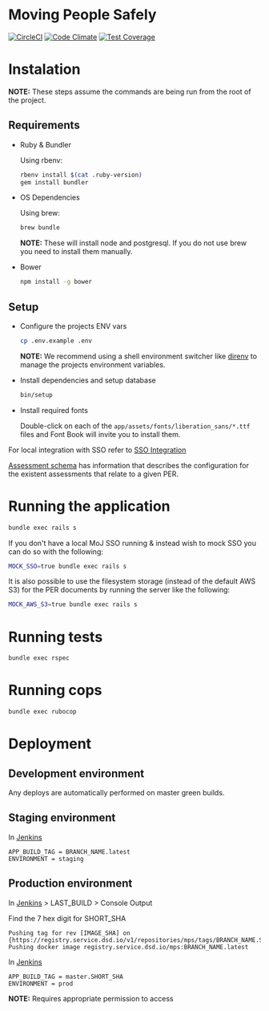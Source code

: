 # Moving People Safely

[![CircleCI](https://circleci.com/gh/ministryofjustice/moving-people-safely.svg?style=svg)](https://circleci.com/gh/ministryofjustice/moving-people-safely) [![Code Climate](https://codeclimate.com/github/ministryofjustice/moving-people-safely/badges/gpa.svg)](https://codeclimate.com/github/ministryofjustice/moving-people-safely) [![Test Coverage](https://codeclimate.com/github/ministryofjustice/moving-people-safely/badges/coverage.svg)](https://codeclimate.com/github/ministryofjustice/moving-people-safely/coverage)

# Instalation

**NOTE:** These steps assume the commands are being run from the root of the project.

## Requirements

* Ruby & Bundler

  Using rbenv:

  ```bash
  rbenv install $(cat .ruby-version)
  gem install bundler
  ```

* OS Dependencies

  Using brew:

  ```bash
  brew bundle
  ```
  **NOTE:** These will install node and postgresql. If you do not use brew you need to install them manually.

* Bower

  ```bash
  npm install -g bower
  ```

## Setup

* Configure the projects ENV vars

  ```bash
  cp .env.example .env
  ```

  **NOTE:** We recommend using a shell environment switcher like [direnv](https://github.com/direnv/direnv) to manage the projects environment variables.

* Install dependencies and setup database

  ```bash
  bin/setup
  ```

* Install required fonts

  Double-click on each of the `app/assets/fonts/liberation_sans/*.ttf` files and Font Book will invite you to install them.
  
For local integration with SSO refer to [SSO Integration](docs/sso_integration.md)

[Assessment schema](docs/assessments_schema.md) has information that describes the configuration for the existent assessments that relate to a given PER.

# Running the application

  ```bash
  bundle exec rails s
  ```
  If you don't have a local MoJ SSO running & instead wish to mock SSO you can do so with the following:

  ```bash
  MOCK_SSO=true bundle exec rails s
  ```

  It is also possible to use the filesystem storage (instead of the default AWS S3) for the PER documents by running the server like the following:

  ```bash
  MOCK_AWS_S3=true bundle exec rails s
  ```

# Running tests

  ```bash
  bundle exec rspec
  ```

# Running cops

  ```bash
  bundle exec rubocop
  ```

# Deployment

## Development environment

Any deploys are automatically performed on master green builds.

## Staging environment

In [Jenkins](https://ci.service.dsd.io/view/MPS/job/mps-deploy/build)

```
APP_BUILD_TAG = BRANCH_NAME.latest
ENVIRONMENT = staging
```

## Production environment
In [Jenkins](https://ci.service.dsd.io/view/MPS/job/mps-build-docker/) > LAST_BUILD > Console Output

Find the 7 hex digit for SHORT_SHA

```shell
Pushing tag for rev [IMAGE_SHA] on {https://registry.service.dsd.io/v1/repositories/mps/tags/BRANCH_NAME.SHORT_SHA}
Pushing docker image registry.service.dsd.io/mps:BRANCH_NAME.latest
```

In [Jenkins](https://ci.service.dsd.io/view/MPS/job/mps-deploy/build)

```
APP_BUILD_TAG = master.SHORT_SHA
ENVIRONMENT = prod
```

**NOTE:** Requires appropriate permission to access
